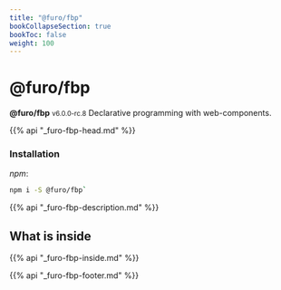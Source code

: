 ```yaml
---
title: "@furo/fbp"
bookCollapseSection: true
bookToc: false
weight: 100
---
```


# @furo/fbp
**@furo/fbp** <small>v6.0.0-rc.8</small>
Declarative programming with web-components.

{{% api "_furo-fbp-head.md" %}}

### Installation
*npm*:
```bash
npm i -S @furo/fbp`
```


{{% api "_furo-fbp-description.md" %}}

## What is inside
{{% api "_furo-fbp-inside.md" %}}

{{% api "_furo-fbp-footer.md" %}}
